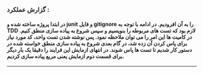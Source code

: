 ### گزارش عملکرد :
#### در ابتدا پروژه ساخته شده و junit و فایل gitignore را به آن افرودیم. در ادامه با توجه به TDD لازم بود که تست های مربوطه را بنویسیم و سپس شروع به پیاده سازی منطق کنیم. در کامیت ها این امر را می توان ملاحظه نمود. پس نوشته شدن تست واحد، کد مورد نیاز برای پاس کردن آن زده شد، در گام بعدی شروع به پیاده سازی منطق خواسته شده در دستور کار شدیم تا تست ها پاس شوند. در انتهای ازمایش این فرایند را دقیقا یک بار دیگر برای قسمت دوم ازمایش یعنی مربع پیاده سازی کردیم.
---
